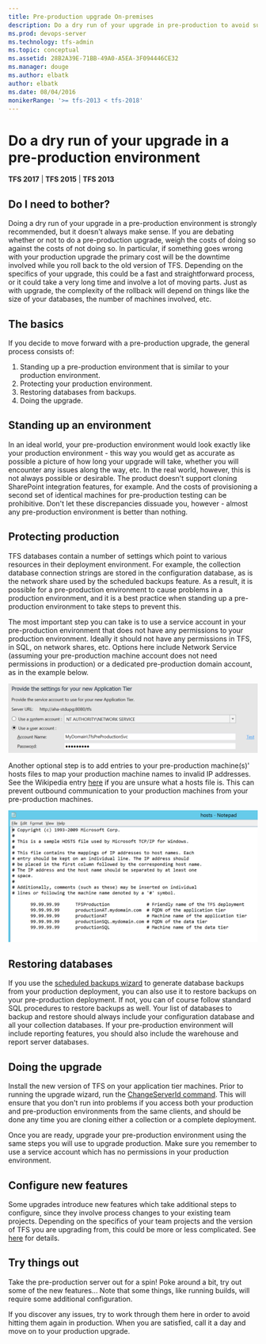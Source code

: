 ```yaml
---
title: Pre-production upgrade On-premises
description: Do a dry run of your upgrade in pre-production to avoid surprises in production.
ms.prod: devops-server
ms.technology: tfs-admin
ms.topic: conceptual
ms.assetid: 28B2A39E-71BB-49A0-A5EA-3F094446CE32
ms.manager: douge
ms.author: elbatk
author: elbatk
ms.date: 08/04/2016
monikerRange: '>= tfs-2013 < tfs-2018'
---
```




# Do a dry run of your upgrade in a pre-production environment

**TFS 2017** | **TFS 2015** | **TFS 2013**

## Do I need to bother?

Doing a dry run of your upgrade in a pre-production environment is strongly recommended, but it doesn't always
make sense. If you are debating whether or not to do a pre-production upgrade, weigh the costs of doing so 
against the costs of not doing so. In particular, if something goes wrong with your production upgrade the primary 
cost will be the downtime involved while you roll back to the old version of TFS. Depending on the specifics of your 
upgrade, this could be a fast and straightforward process, or it could take a very long time and involve a lot of 
moving parts. Just as with upgrade, the complexity of the rollback will depend on things like the size of your 
databases, the number of machines involved, etc.  

## The basics

If you decide to move forward with a pre-production upgrade, the general process consists of:

1.	Standing up a pre-production environment that is similar to your production environment.
2.	Protecting your production environment.
3.	Restoring databases from backups.
5.	Doing the upgrade.

## Standing up an environment

In an ideal world, your pre-production environment would look exactly like your production environment - this way 
you would get as accurate as possible a picture of how long your upgrade will take, whether you will encounter any 
issues along the way, etc. In the real world, however, this is not always possible or desirable. The product doesn't 
support cloning SharePoint integration features, for example. And the costs of provisioning a second set of 
identical machines for pre-production testing can be prohibitive. Don't let these discrepancies 
dissuade you, however - almost any pre-production environment is better than nothing.

## Protecting production

TFS databases contain a number of settings which point to various resources in their deployment environment. For
example, the collection database connection strings are stored in the configuration database, as is the network 
share used by the scheduled backups feature. As a result, it is possible for a pre-production environment to 
cause problems in a production environment, and it is a best practice when standing up a pre-production environment 
to take steps to prevent this.

The most important step you can take is to use a service account in your pre-production environment that does not 
have any permissions to your production environment. Ideally it should not have any permissions in TFS, in
SQL, on network shares, etc. Options here include Network Service (assuming your pre-production machine account
does not need permissions in production) or a dedicated pre-production domain account, as in the example below.

![Example pre-production service account](_img/serviceaccount.png)

Another optional step is to add entries to your pre-production machine(s)' hosts files to map your production 
machine names to invalid IP addresses. See the Wikipedia entry [here](https://en.wikipedia.org/wiki/Hosts_(file) ) 
if you are unsure what a hosts file is. This can prevent outbound communication to your production machines 
from your pre-production machines.

![Example hosts file redirection of AT and DT](_img/hostsfile.png)
 
## Restoring databases

If you use the [scheduled backups wizard](../admin/backup/config-backup-sched-plan.md) to generate 
database backups from your production deployment, you can also use it to restore backups on your pre-production 
deployment. If not, you can of course follow standard SQL procedures to restore backups as well. Your list of 
databases to backup and restore should always include your configuration database and all your collection databases. 
If your pre-production environment will include reporting features, you should also include the warehouse and report
server databases.

## Doing the upgrade

Install the new version of TFS on your application tier machines. Prior to running the upgrade wizard, 
run the [ChangeServerId command](../command-line/tfsconfig-cmd.md#changeserverid). This will ensure that you
don't run into problems if you access both your production and pre-production environments from the same clients,
and should be done any time you are cloning either a collection or a complete deployment. 

Once you are ready, upgrade your pre-production environment using the same steps you will use to upgrade 
production. Make sure you remember to use a service account which has no permissions in your production environment. 

## Configure new features

Some upgrades introduce new features which take additional steps to configure, since they involve process changes to 
your existing team projects. Depending on the specifics of your team projects and the version of TFS you are upgrading 
from, this could be more or less complicated. See [here](../../work/customize/configure-features-after-upgrade.md) for details. 

## Try things out

Take the pre-production server out for a spin! Poke around a bit, try out some of the new features... Note that 
some things, like running builds, will require some additional configuration.

If you discover any issues, try to work through them here in order to avoid hitting them again in production. 
When you are satisfied, call it a day and move on to your production upgrade. 
